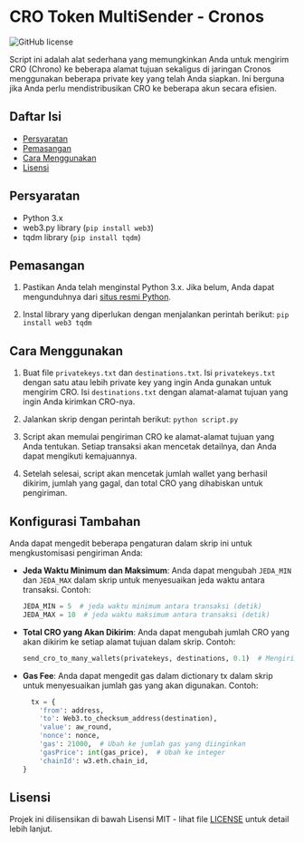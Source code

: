 # CRO Token MultiSender - Cronos

![GitHub license](https://img.shields.io/badge/license-MIT-blue.svg)

Script ini adalah alat sederhana yang memungkinkan Anda untuk mengirim CRO (Chrono) ke beberapa alamat tujuan sekaligus di jaringan Cronos menggunakan beberapa private key yang telah Anda siapkan. Ini berguna jika Anda perlu mendistribusikan CRO ke beberapa akun secara efisien.

## Daftar Isi
- [Persyaratan](#persyaratan)
- [Pemasangan](#pemasangan)
- [Cara Menggunakan](#cara-menggunakan)
- [Lisensi](#lisensi)

## Persyaratan

- Python 3.x
- web3.py library (`pip install web3`)
- tqdm library (`pip install tqdm`)

## Pemasangan

1. Pastikan Anda telah menginstal Python 3.x. Jika belum, Anda dapat mengunduhnya dari [situs resmi Python](https://www.python.org/downloads/).

2. Instal library yang diperlukan dengan menjalankan perintah berikut:
`pip install web3 tqdm`

## Cara Menggunakan

1. Buat file `privatekeys.txt` dan `destinations.txt`. Isi `privatekeys.txt` dengan satu atau lebih private key yang ingin Anda gunakan untuk mengirim CRO. Isi `destinations.txt` dengan alamat-alamat tujuan yang ingin Anda kirimkan CRO-nya.

2. Jalankan skrip dengan perintah berikut:
`python script.py`


3. Script akan memulai pengiriman CRO ke alamat-alamat tujuan yang Anda tentukan. Setiap transaksi akan mencetak detailnya, dan Anda dapat mengikuti kemajuannya.

4. Setelah selesai, script akan mencetak jumlah wallet yang berhasil dikirim, jumlah yang gagal, dan total CRO yang dihabiskan untuk pengiriman.

## Konfigurasi Tambahan

Anda dapat mengedit beberapa pengaturan dalam skrip ini untuk mengkustomisasi pengiriman Anda:

- **Jeda Waktu Minimum dan Maksimum**: Anda dapat mengubah `JEDA_MIN` dan `JEDA_MAX` dalam skrip untuk menyesuaikan jeda waktu antara transaksi. Contoh:

  ```python
  JEDA_MIN = 5  # jeda waktu minimum antara transaksi (detik)
  JEDA_MAX = 10  # jeda waktu maksimum antara transaksi (detik)
   ```
  
- **Total CRO yang Akan Dikirim**: Anda dapat mengubah jumlah CRO yang akan dikirim ke setiap alamat tujuan dalam skrip. Contoh:
  ```python
  send_cro_to_many_wallets(privatekeys, destinations, 0.1)  # Mengirim 0.1 CRO ke setiap alamat tujuan
  ```

- **Gas Fee**: Anda dapat mengedit gas dalam dictionary tx dalam skrip untuk menyesuaikan jumlah gas yang akan digunakan. Contoh:

  ```python
    tx = {
      'from': address,
      'to': Web3.to_checksum_address(destination),
      'value': aw_round,
      'nonce': nonce,
      'gas': 21000,  # Ubah ke jumlah gas yang diinginkan
      'gasPrice': int(gas_price),  # Ubah ke integer
      'chainId': w3.eth.chain_id,
  }
   ```

## Lisensi

Projek ini dilisensikan di bawah Lisensi MIT - lihat file [LICENSE](LICENSE.md) untuk detail lebih lanjut.
